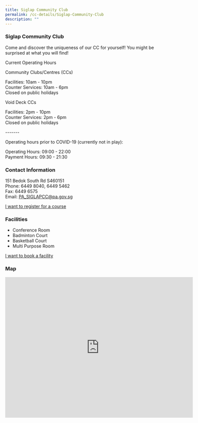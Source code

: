 ```yaml
---
title: Siglap Community Club
permalink: /cc-details/Siglap-Community-Club
description: ""
---
```

### Siglap Community Club

Come and discover the uniqueness of our CC for yourself! You might be surprised at what you will find!

Current Operating Hours  
  
Community Clubs/Centres (CCs)  
  
Facilities: 10am - 10pm  
Counter Services: 10am - 6pm  
Closed on public holidays  
  
Void Deck CCs  
  
Facilities: 2pm - 10pm  
Counter Services: 2pm - 6pm  
Closed on public holidays  
  
\-------  
  
Operating hours prior to COVID-19 (currently not in play):

Operating Hours: 09:00 - 22:00  
Payment Hours: 09:30 - 21:30

### Contact Information

151 Bedok South Rd S460151  
Phone: 6449 8040, 6449 5462  
Fax: 6449 6575  
Email: [PA\_SIGLAPCC@pa.gov.sg](mailto:PA_SIGLAPCC@pa.gov.sg)  

[I want to register for a course](https://www.onepa.gov.sg/)

### Facilities

*   Conference Room
*   Badminton Court
*   Basketball Court
*   Multi Purpose Room

[I want to book a facility](https://www.onepa.gov.sg/)

### Map
<iframe src="https://www.google.com/maps/embed?pb=!1m18!1m12!1m3!1d3988.7627132821644!2d103.94360272838269!3d1.3180193589844216!2m3!1f0!2f0!3f0!3m2!1i1024!2i768!4f13.1!3m3!1m2!1s0x31da22cfc6a87773%3A0x32ee999ce81bd575!2s151%20Bedok%20S%20Rd!5e0!3m2!1sen!2ssg!4v1661229334198!5m2!1sen!2ssg" width="600" height="450" style="border:0;" allowfullscreen="" loading="lazy" ></iframe>